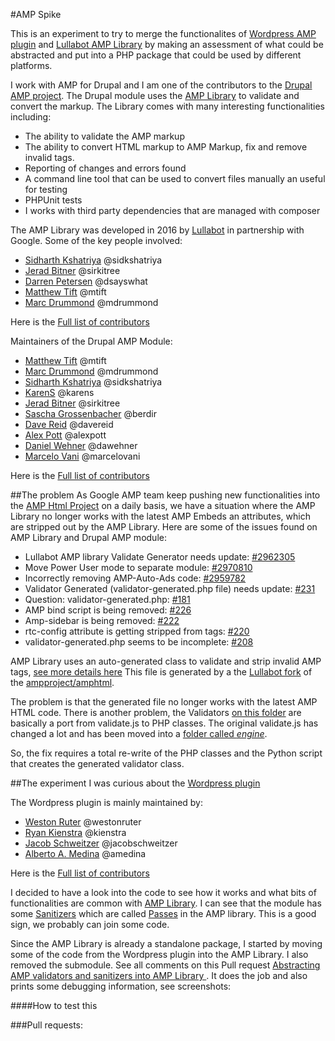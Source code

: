 #AMP Spike

This is an experiment to try to merge the functionalites of
[Wordpress AMP plugin][1] and [Lullabot AMP Library][2] by making an assessment
of what could be abstracted and put into a PHP package that could be used by
different platforms.

I work with AMP for Drupal and I am one of the contributors to the [Drupal AMP project][3].
The Drupal module uses the [AMP Library][2] to validate and convert the markup.
The Library comes with many interesting functionalities including:
- The ability to validate the AMP markup
- The ability to convert HTML markup to AMP Markup, fix and remove invalid tags.
- Reporting of changes and errors found
- A command line tool that can be used to convert files manually an useful for testing
- PHPUnit tests
- I works with third party dependencies that are managed with composer

The AMP Library was developed in 2016 by [Lullabot][4] in partnership with Google.
Some of the key people involved:
- [Sidharth Kshatriya][5] @sidkshatriya
- [Jerad Bitner][6] @sirkitree 
- [Darren Petersen][7] @dsayswhat 
- [Matthew Tift][8] @mtift 
- [Marc Drummond][9] @mdrummond 

Here is the [Full list of contributors](https://github.com/Lullabot/amp-library/graphs/contributors)

Maintainers of the Drupal AMP Module:
- [Matthew Tift][8] @mtift 
- [Marc Drummond][9] @mdrummond
- [Sidharth Kshatriya][5] @sidkshatriya
- [KarenS][11] @karens
- [Jerad Bitner][6] @sirkitree 
- [Sascha Grossenbacher][12] @berdir 
- [Dave Reid][13] @davereid 
- [Alex Pott][14] @alexpott 
- [Daniel Wehner][15] @dawehner 
- [Marcelo Vani][16] @marcelovani 

[1]: https://wordpress.org/plugins/amp
[2]: https://github.com/Lullabot/amp-library
[3]: https://www.drupal.org/project/amp
[4]: https://www.lullabot.com/our-work/accelerated-mobile-pages
[5]: https://github.com/sidkshatriya
[6]: https://github.com/sirkitree
[7]: https://github.com/dsayswhat
[8]: https://github.com/mtift
[9]: https://github.com/mdrummond
[11]: https://github.com/karens
[12]: https://github.com/berdir
[13]: https://github.com/davereid
[14]: https://github.com/alexpott
[15]: https://github.com/dawehner
[16]: https://github.com/marcelovani

Here is the [Full list of contributors](https://www.drupal.org/node/2582081/committers)

##The problem
As Google AMP team keep pushing new functionalities into the [AMP Html Project][20]
on a daily basis, we have a situation where the AMP Library no longer works with
the latest AMP Embeds an attributes, which are stripped out by the AMP Library.
Here are some of the issues found on AMP Library and Drupal AMP module:

- Lullabot AMP library Validate Generator needs update: [#2962305](https://www.drupal.org/project/amp/issues/2962305)
- Move Power User mode to separate module: [#2970810](https://www.drupal.org/project/amp/issues/2970810)
- Incorrectly removing AMP-Auto-Ads code: [#2959782](https://www.drupal.org/project/amp/issues/2959782)
- Validator Generated (validator-generated.php file) needs update: [#231](https://github.com/Lullabot/amp-library/issues/231)
- Question: validator-generated.php: [#181](https://github.com/Lullabot/amp-library/issues/181)
- AMP bind script is being removed: [#226](https://github.com/Lullabot/amp-library/issues/226)
- Amp-sidebar is being removed: [#222](https://github.com/Lullabot/amp-library/issues/222)
- rtc-config attribute is getting stripped from <amp-ad> tags: [#220](https://github.com/Lullabot/amp-library/issues/220)
- validator-generated.php seems to be incomplete: [#208](https://github.com/Lullabot/amp-library/issues/208)

AMP Library uses an auto-generated class to validate and strip invalid AMP tags,
[see more details here](https://github.com/Lullabot/amp-library/tree/master/src/Spec)
This file is generated by a the [Lullabot fork](https://github.com/Lullabot/amphtml)
of the [ampproject/amphtml](https://github.com/ampproject/amphtml).

The problem is that the generated file no longer works with the latest AMP HTML code.
There is another problem, the Validators [on this folder](https://github.com/Lullabot/amp-library/tree/master/src/Validate) 
are basically a port from validate.js to PHP classes. The original validate.js
has changed a lot and has been moved into a [folder called *engine*](https://github.com/ampproject/amphtml/tree/master/validator/engine).

[20]: https://github.com/ampproject/amphtml

So, the fix requires a total re-write of the PHP classes and the Python script
that creates the generated validator class.
 
##The experiment
I was curious about the [Wordpress plugin][40]

The Wordpress plugin is mainly maintained by:

- [Weston Ruter][31] @westonruter 
- [Ryan Kienstra][32] @kienstra 
- [Jacob Schweitzer][33] @jacobschweitzer 
- [Alberto A. Medina][34] @amedina

[31]: https://github.com/westonruter
[32]: https://github.com/kienstra
[33]: https://github.com/jacobschweitzer
[34]: https://github.com/amedina

Here is the [Full list of contributors](https://github.com/ampproject/amp-wp/graphs/contributors)


I decided to have a look into the code to see how it works and what bits of
functionalities are common with [AMP Library][2].
I can see that the module has some [Sanitizers](https://github.com/ampproject/amp-wp/tree/develop/includes/sanitizers)
which are called [Passes](https://github.com/Lullabot/amp-library/tree/master/src/Pass) in the AMP library.
This is a good sign, we probably can join some code.

Since the AMP Library is already a standalone package, I started by moving some
of the code from the Wordpress plugin into the AMP Library. I also removed the
submodule. See all comments on this Pull request [Abstracting AMP validators and sanitizers into AMP Library ][50].
It does the job and also prints some debugging information, see screenshots:


####How to test this


[40]: https://github.com/ampproject/amp-wp



###Pull requests:

[50]: https://github.com/marcelovani/amp-wp/pull/4




